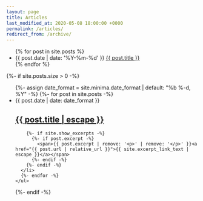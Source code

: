 ```yaml
---
layout: page
title: Articles
last_modified_at: 2020-05-08 18:00:00 +0000
permalink: /articles/
redirect_from: /archive/
---
```


<ul>
  {% for post in site.posts %}
    <li>
        <span class="date">{{ post.date | date: '%Y-%m-%d' }}</span>
        <a href="{{ post.url }}">{{ post.title }}</a>
    </li>
  {% endfor %}
</ul>

{%- if site.posts.size > 0 -%}
    <ul class="post-list">
      {%- assign date_format = site.minima.date_format | default: "%b %-d, %Y" -%}
      {%- for post in site.posts -%}
      <li>
        <span class="post-meta">{{ post.date | date: date_format }}</span>
        <h2>
          <a class="post-link" href="{{ post.url | relative_url }}">{{ post.title | escape }}</a>
        </h2>

        {%- if site.show_excerpts -%}
          {%- if post.excerpt -%}
            <span>{{ post.excerpt | remove: '<p>' | remove: '</p>' }}<a href="{{ post.url | relative_url }}">{{ site.excerpt_link_text | escape }}</a></span>
          {%- endif -%}
        {%- endif -%}
      </li>
      {%- endfor -%}
    </ul>

  {%- endif -%}
